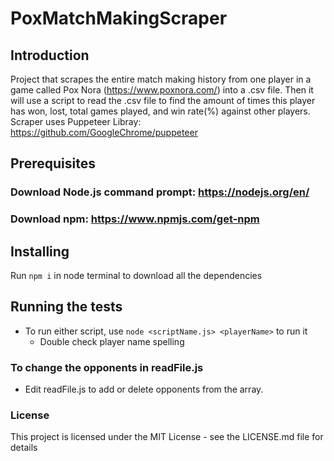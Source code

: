 # PoxMatchMakingScraper

## Introduction
Project that scrapes the entire match making history from one player in a game called Pox Nora
(https://www.poxnora.com/) into a .csv file.
Then it will use a script to read the .csv file to find the amount of times this player
has won, lost, total games played, and win rate(%) against other players.
Scraper uses Puppeteer Libray: https://github.com/GoogleChrome/puppeteer

## Prerequisites
### Download Node.js command prompt: <https://nodejs.org/en/>
### Download npm: <https://www.npmjs.com/get-npm>

## Installing
Run `npm i` in node terminal to download all the dependencies

## Running the tests
* To run either script, use `node <scriptName.js> <playerName>` to run it
    * Double check player name spelling

### To change the opponents in readFile.js
- Edit readFile.js to add or delete opponents from the array.
### License
This project is licensed under the MIT License - see the LICENSE.md file for details
